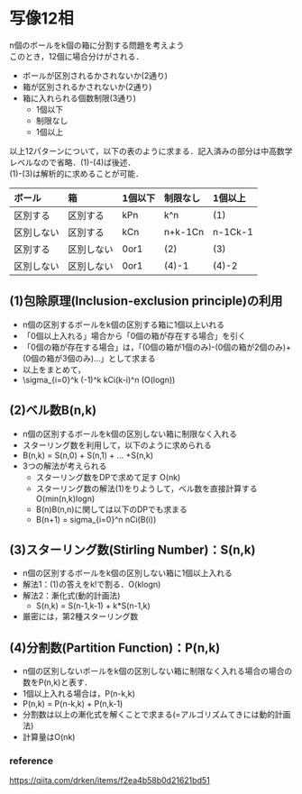 # 写像12相
n個のボールをk個の箱に分割する問題を考えよう<br>
このとき，12個に場合分けがされる．
- ボールが区別されるかされないか(2通り)
- 箱が区別されるかされないか(2通り)
- 箱に入れられる個数制限(3通り)
    - 1個以下
    - 制限なし
    - 1個以上

以上12パターンについて，以下の表のように求まる．記入済みの部分は中高数学レベルなので省略．(1)-(4)ば後述．<br>
(1)-(3)は解析的に求めることが可能．

|ボール|箱|1個以下|制限なし|1個以上|
|:--- |:---|:---|:---|:---|
|区別する|区別する|kPn|k^n|(1)|
|区別しない|区別する|kCn|n+k-1Cn|n-1Ck-1|
|区別する|区別しない|0or1|(2)|(3)|
|区別しない|区別しない|0or1|(4)-1|(4)-2|

## (1)包除原理(Inclusion-exclusion principle)の利用
- n個の区別するボールをk個の区別する箱に1個以上いれる
- 「0個以上入れる」場合から「0個の箱が存在する場合」を引く
- 「0個の箱が存在する場合」は，「(0個の箱が1個のみ)-(0個の箱が2個のみ)+(0個の箱が3個のみ)…」として求まる
- 以上をまとめて，
- \sigma_{i=0}^k (-1)^k kCi(k-i)^n (O(logn))

## (2)ベル数B(n,k)
- n個の区別するボールをk個の区別しない箱に制限なく入れる
- スターリング数を利用して，以下のように求められる
- B(n,k) = S(n,0) + S(n,1) + ... +S(n,k)
- 3つの解法が考えられる
    - スターリング数をDPで求めて足す O(nk)
    - スターリング数の解法(1)をりようして，ベル数を直接計算する O(min(n,k)logn)
    - B(n)B(n,n)に関しては以下のDPでも求まる
    - B(n+1) = sigma_{i=0}^n nCi(B(i))


## (3)スターリング数(Stirling Number)：S(n,k)
- n個の区別するボールをk個の区別しない箱に1個以上入れる
- 解法1：(1)の答えをk!で割る．O(klogn)
- 解法2：漸化式(動的計画法)
    - S(n,k) = S(n-1,k-1) + k*S(n-1,k) 
- 厳密には，第2種スターリング数

## (4)分割数(Partition Function)：P(n,k)
- n個の区別しないボールをk個の区別しない箱に制限なく入れる場合の場合の数をP(n,k)と表す．
- 1個以上入れる場合は，P(n-k,k)
- P(n,k) = P(n-k,k) + P(n,k-1)
- 分割数は以上の漸化式を解くことで求まる(=アルゴリズムてきには動的計画法)
- 計算量はO(nk)



### reference
https://qiita.com/drken/items/f2ea4b58b0d21621bd51